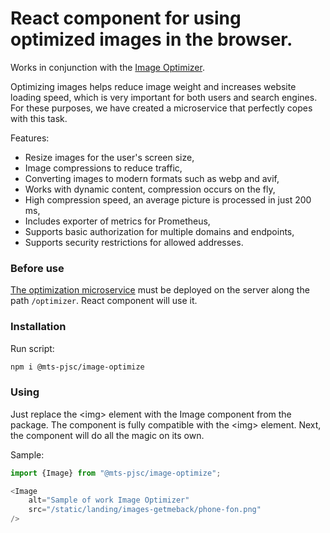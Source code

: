 # React component for using optimized images in the browser.

Works in conjunction with the [Image Optimizer](https://github.com/MobileTeleSystems/image-optimize).

Optimizing images helps reduce image weight and increases website loading speed, which is very important for both users and search engines. For these purposes, we have created a microservice that perfectly copes with this task.

Features:
- Resize images for the user's screen size,
- Image compressions to reduce traffic,
- Converting images to modern formats such as webp and avif,
- Works with dynamic content, compression occurs on the fly,
- High compression speed, an average picture is processed in just 200 ms,
- Includes exporter of metrics for Prometheus,
- Supports basic authorization for multiple domains and endpoints,
- Supports security restrictions for allowed addresses.

### Before use
[The optimization microservice](https://github.com/MobileTeleSystems/image-optimize) must be deployed on the server along the path `/optimizer`. React component will use it.

### Installation

Run script:

```bash
npm i @mts-pjsc/image-optimize
```

### Using

Just replace the \<img\> element with the Image component from the package. The component is fully compatible with the \<img\> element. Next, the component will do all the magic on its own.

Sample:

```typescript
import {Image} from "@mts-pjsc/image-optimize";

<Image
    alt="Sample of work Image Optimizer"
    src="/static/landing/images-getmeback/phone-fon.png"
/>
```

